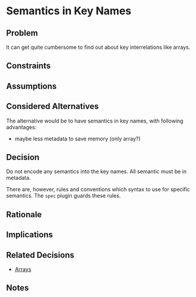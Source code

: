 # Semantics in Key Names

## Problem

It can get quite cumbersome to find out about key interrelations like arrays.

## Constraints

## Assumptions

## Considered Alternatives

The alternative would be to have semantics in key names, with following advantages:

- maybe less metadata to save memory (only array?)

## Decision

Do not encode any semantics into the key names.
All semantic must be in metadata.

There are, however, rules and conventions which syntax to use for specific semantics.
The `spec` plugin guards these rules.

## Rationale

## Implications

## Related Decisions

- [Arrays](array.md)

## Notes
